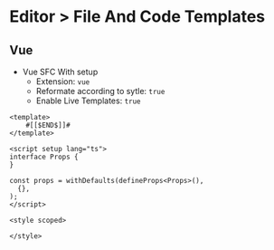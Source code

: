 # Editor > File And Code Templates

## Vue

- Vue SFC With setup
  - Extension: `vue`
  - Reformate according to sytle: `true`
  - Enable Live Templates: `true`

```vue
<template>
    #[[$END$]]#
</template>

<script setup lang="ts">
interface Props {
}

const props = withDefaults(defineProps<Props>(),
  {},
);
</script>

<style scoped>

</style>
```
